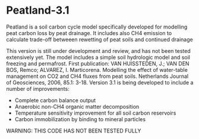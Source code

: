 # Peatland-3.1
Peatland is a soil carbon cycle model specifically developed for modelling peat carbon loss by peat drainage. It includes also CH4 emission to calculate trade-off betweeen rewetting of peat soils and continued drainage

This version is still under development and review, and has not been tested extensively yet.
The model includes a simple soil hydrologic model and soil freezing and permafrost. First publication:
VAN HUISSTEDEN, J.; VAN DEN BOS, Remco; ALVAREZ, I. Marticorena. Modelling the effect of water-table management on CO2 and CH4 fluxes from peat soils. Netherlands Journal of Geosciences, 2006, 85.1: 3-18.
Version 3.1 is being developed to include a number of improvements:
- Complete carbon balance output
- Anaerobic non-CH4 organic matter decomposition
- Temperature sensitivity improvement for all soil carbon reservoirs
- Carbon immobilization by binding to mineral particles

WARNING: THIS CODE HAS NOT BEEN TESTED FULLY
